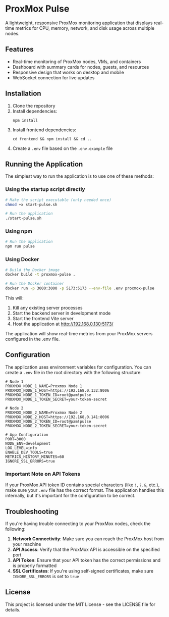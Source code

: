 # ProxMox Pulse

A lightweight, responsive ProxMox monitoring application that displays real-time metrics for CPU, memory, network, and disk usage across multiple nodes.

## Features

- Real-time monitoring of ProxMox nodes, VMs, and containers
- Dashboard with summary cards for nodes, guests, and resources
- Responsive design that works on desktop and mobile
- WebSocket connection for live updates

## Installation

1. Clone the repository
2. Install dependencies:
   ```
   npm install
   ```
3. Install frontend dependencies:
   ```
   cd frontend && npm install && cd ..
   ```
4. Create a `.env` file based on the `.env.example` file

## Running the Application

The simplest way to run the application is to use one of these methods:

### Using the startup script directly

```bash
# Make the script executable (only needed once)
chmod +x start-pulse.sh

# Run the application
./start-pulse.sh
```

### Using npm

```bash
# Run the application
npm run pulse
```

### Using Docker

```bash
# Build the Docker image
docker build -t proxmox-pulse .

# Run the Docker container
docker run -p 3000:3000 -p 5173:5173 --env-file .env proxmox-pulse
```

This will:
1. Kill any existing server processes
2. Start the backend server in development mode
3. Start the frontend Vite server
4. Host the application at http://192.168.0.130:5173/

The application will show real-time metrics from your ProxMox servers configured in the .env file.

## Configuration

The application uses environment variables for configuration. You can create a `.env` file in the root directory with the following structure:

```
# Node 1
PROXMOX_NODE_1_NAME=Proxmox Node 1
PROXMOX_NODE_1_HOST=https://192.168.0.132:8006
PROXMOX_NODE_1_TOKEN_ID=root@pam!pulse
PROXMOX_NODE_1_TOKEN_SECRET=your-token-secret

# Node 2
PROXMOX_NODE_2_NAME=Proxmox Node 2
PROXMOX_NODE_2_HOST=https://192.168.0.141:8006
PROXMOX_NODE_2_TOKEN_ID=root@pam!pulse
PROXMOX_NODE_2_TOKEN_SECRET=your-token-secret

# App Configuration
PORT=3000
NODE_ENV=development
LOG_LEVEL=info
ENABLE_DEV_TOOLS=true
METRICS_HISTORY_MINUTES=60
IGNORE_SSL_ERRORS=true
```

### Important Note on API Tokens

If your ProxMox API token ID contains special characters (like `!`, `?`, `&`, etc.), make sure your `.env` file has the correct format. The application handles this internally, but it's important for the configuration to be correct.

## Troubleshooting

If you're having trouble connecting to your ProxMox nodes, check the following:

1. **Network Connectivity**: Make sure you can reach the ProxMox host from your machine
2. **API Access**: Verify that the ProxMox API is accessible on the specified port
3. **API Token**: Ensure that your API token has the correct permissions and is properly formatted
4. **SSL Certificates**: If you're using self-signed certificates, make sure `IGNORE_SSL_ERRORS` is set to `true`

## License

This project is licensed under the MIT License - see the LICENSE file for details. 